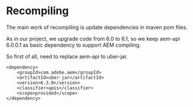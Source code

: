 # Recompiling

The main work of recompiling is update dependencies in maven pom files.

As in our project, we upgrade code from 6.0 to 6.1, so we keep aem-api 6.0.0.1 as basic dependency to support AEM compiling.

So first of all, need to replace aem-api to uber-jar.

```
<dependency>
    <groupId>com.adobe.aem</groupId>
    <artifactId>uber-jar</artifactId>
    <version>6.3.0</version>
    <classifier>apis</classifier>
    <scope>provided</scope>
</dependency>
```



